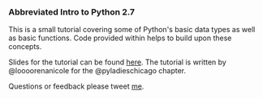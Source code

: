 ### Abbreviated Intro to Python 2.7
This is a small tutorial covering some of Python's basic data types as well as basic functions. Code provided within helps to build upon these concepts.

Slides for the tutorial can be found [here](https://docs.google.com/presentation/d/1Sw_2fOfI-86VEXtit5eGD-jVBLS8Rh9TI0UdmVf3-Ew/edit?usp=sharing). The tutorial is written by @loooorenanicole for the @pyladieschicago chapter. 

Questions or feedback please tweet [me](https://twitter.com/loooorenanicole).
